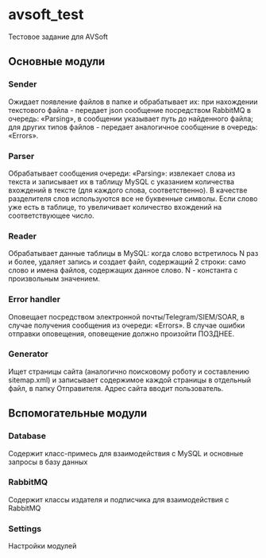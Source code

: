 # avsoft_test
Тестовое задание для AVSoft

## Основные модули
### Sender
Ожидает появление файлов в папке и обрабатывает их: при нахождении текстового файла - передает json сообщение посредством RabbitMQ в очередь: «Parsing», в сообщении указывает путь до найденного файла; для других типов файлов - передает аналогичное сообщение в очередь: «Errors».

### Parser
Обрабатывает сообщения очереди: «Parsing»: извлекает слова из текста и записывает их в таблицу MySQL с указанием количества вхождений в тексте (для каждого слова, соответственно). В качестве разделителя слов используются все не буквенные символы. Если слово уже есть в таблице, то увеличивает количество вхождений на соответствующее число.

### Reader
Обрабатывает данные таблицы в MySQL: когда слово встретилось N раз и более, удаляет запись и создает файл, содержащий 2 строки: само слово и имена файлов, содержащих данное слово. N - константа с произвольным значением.

### Error handler
Оповещает посредством электронной почты/Telegram/SIEM/SOAR, в случае получения сообщения из очереди: «Errors». В случае ошибки отправки оповещения, оповещение должно произойти ПОЗДНЕЕ.

### Generator
Ищет страницы сайта (аналогично поисковому роботу и составлению sitemap.xml) и записывает содержимое каждой страницы в отдельный файл, в папку Отправителя. Адрес сайта вводит пользователь.

## Вспомогательные модули

### Database
Содержит класс-примесь для взаимодействия с MySQL и основные запросы в базу данных

### RabbitMQ
Содержит классы издателя и подписчика для взаимодействия с RabbitMQ

### Settings
Настройки модулей